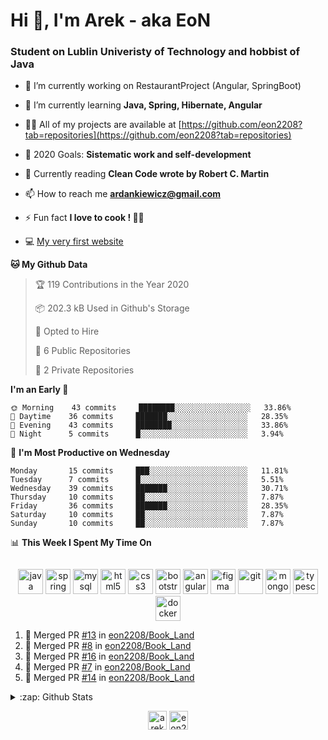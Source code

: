 <h1> Hi 👋, I'm Arek - aka EoN </h1>
<h3> Student on Lublin Univeristy of Technology and hobbist of Java</h3>

- 🔭 I’m currently working on RestaurantProject (Angular, SpringBoot)

- 🌱 I’m currently learning **Java, Spring, Hibernate, Angular**

- 👨‍💻 All of my projects are available at [https://github.com/eon2208?tab=repositories](https://github.com/eon2208?tab=repositories)

- 🥅 2020 Goals: **Sistematic work and self-development**

- 📖 Currently reading **Clean Code wrote by Robert C. Martin**

- 📫 How to reach me **ardankiewicz@gmail.com**

- ⚡ Fun fact **I love to cook ! 🍖🍳**

- 💻 [My very first website][website] 


<!--START_SECTION:waka-->
**🐱 My Github Data** 

> 🏆 119 Contributions in the Year 2020
 > 
> 📦 202.3 kB Used in Github's Storage 
 > 
> 💼 Opted to Hire
 > 
> 📜 6 Public Repositories
 > 
> 🔑 2 Private Repositories 

**I'm an Early 🐤** 

```text
🌞 Morning    43 commits     ████████░░░░░░░░░░░░░░░░░   33.86% 
🌆 Daytime    36 commits     ███████░░░░░░░░░░░░░░░░░░   28.35% 
🌃 Evening    43 commits     ████████░░░░░░░░░░░░░░░░░   33.86% 
🌙 Night      5 commits      █░░░░░░░░░░░░░░░░░░░░░░░░   3.94%

```
📅 **I'm Most Productive on Wednesday** 

```text
Monday       15 commits     ███░░░░░░░░░░░░░░░░░░░░░░   11.81% 
Tuesday      7 commits      █░░░░░░░░░░░░░░░░░░░░░░░░   5.51% 
Wednesday    39 commits     ███████░░░░░░░░░░░░░░░░░░   30.71% 
Thursday     10 commits     ██░░░░░░░░░░░░░░░░░░░░░░░   7.87% 
Friday       36 commits     ███████░░░░░░░░░░░░░░░░░░   28.35% 
Saturday     10 commits     ██░░░░░░░░░░░░░░░░░░░░░░░   7.87% 
Sunday       10 commits     ██░░░░░░░░░░░░░░░░░░░░░░░   7.87%

```


📊 **This Week I Spent My Time On** 

```text
```


<!--END_SECTION:waka-->

<p align="center">
<img src="https://devicons.github.io/devicon/devicon.git/icons/java/java-original-wordmark.svg" alt="java" width="40" height="40"/> 
<img src="https://www.vectorlogo.zone/logos/springio/springio-icon.svg" alt="spring" width="40" height="40"/> 
<img src="https://devicons.github.io/devicon/devicon.git/icons/mysql/mysql-original-wordmark.svg" alt="mysql" width="40" height="40"/> 
<img src="https://devicons.github.io/devicon/devicon.git/icons/html5/html5-original-wordmark.svg" alt="html5" width="40" height="40"/> 
<img src="https://devicons.github.io/devicon/devicon.git/icons/css3/css3-original-wordmark.svg" alt="css3" width="40" height="40"/> 
<img src="https://devicons.github.io/devicon/devicon.git/icons/bootstrap/bootstrap-plain.svg" alt="bootstrap" width="40" height="40"/> 
<img src="https://devicons.github.io/devicon/devicon.git/icons/angularjs/angularjs-original.svg" alt="angularjs" width="40" height="40"/>
<img src="https://www.vectorlogo.zone/logos/figma/figma-icon.svg" alt="figma" width="40" height="40"/> 
<img src="https://www.vectorlogo.zone/logos/git-scm/git-scm-icon.svg" alt="git" width="40" height="40"/> 
<img src="https://devicons.github.io/devicon/devicon.git/icons/mongodb/mongodb-original-wordmark.svg" alt="mongodb" width="40" height="40"/> 
<img src="https://devicons.github.io/devicon/devicon.git/icons/typescript/typescript-original.svg" alt="typescript" width="40" height="40"/>
<img src="https://devicons.github.io/devicon/devicon.git/icons/docker/docker-original-wordmark.svg" alt="docker" width="40" height="40"/>
</p>


<!--START_SECTION:activity-->
1. 🎉 Merged PR [#13](https://github.com/eon2208/Book_Land/pull/13) in [eon2208/Book_Land](https://github.com/eon2208/Book_Land)
2. 🎉 Merged PR [#8](https://github.com/eon2208/Book_Land/pull/8) in [eon2208/Book_Land](https://github.com/eon2208/Book_Land)
3. 🎉 Merged PR [#16](https://github.com/eon2208/Book_Land/pull/16) in [eon2208/Book_Land](https://github.com/eon2208/Book_Land)
4. 🎉 Merged PR [#7](https://github.com/eon2208/Book_Land/pull/7) in [eon2208/Book_Land](https://github.com/eon2208/Book_Land)
5. 🎉 Merged PR [#14](https://github.com//eon2208/Book_Land/pull/14) in [eon2208/Book_Land](https://github.com//eon2208/Book_Land)
<!--END_SECTION:activity-->

<details>
  <summary>:zap: Github Stats</summary>
  <img align="left" alt="codeSTACKr's Github Stats" src="https://github-readme-stats.codestackr.vercel.app/api?username=eon2208&show_icons=true&hide_border=true" />
 <img align="left" src="https://github-readme-stats.vercel.app/api/top-langs/?username=eon2208&layout=compact" alt="eon2208" /></p>
</details>


<p align="center">
<a href="https://linkedin.com/in/arek dankiewicz" target="blank"><img align="center" src="https://cdn.jsdelivr.net/npm/simple-icons@3.0.1/icons/linkedin.svg" alt="arek dankiewicz" height="30" width="30" /></a>
<a href="https://instagram.com/eon2208" target="blank"><img align="center" src="https://cdn.jsdelivr.net/npm/simple-icons@3.0.1/icons/instagram.svg" alt="eon2208" height="30" width="30" /></a>
</p>

[website]: https://jardan.biz/
